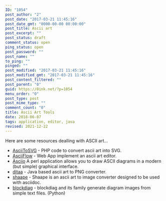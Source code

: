```yaml
---
ID: "1054"
post_author: "2"
post_date: "2017-03-21 11:45:16"
post_date_gmt: "0000-00-00 00:00:00"
post_title: Ascii art
post_excerpt: ""
post_status: draft
comment_status: open
ping_status: open
post_password: ""
post_name: ""
to_ping: ""
pinged: ""
post_modified: "2017-03-21 11:45:16"
post_modified_gmt: "2017-03-21 11:45:16"
post_content_filtered: ""
post_parent: "0"
guid: https://0ink.net/?p=1054
menu_order: "0"
post_type: post
post_mime_type: ""
comment_count: "0"
title: Ascii Art Tools
date: 2018-06-07
tags: application, editor, java
revised: 2021-12-22
---
```


Here are some resources dealling with ASCII art...

- [AsciiToSVG](https://github.com/dhobsd/asciitosvg) - PHP code
  to convert ascii art into SVG.
- [AsciiFlow](http://asciiflow.com/) - Web App implement an ascii art
  editor.
- [Asciio](http://search.cpan.org/dist/App-Asciio/lib/App/Asciio.pm)
  A perl application allows you to draw ASCII diagrams in a modern
  (but simple) graphical interface.
- [ditaa](http://ditaa.sourceforge.net/) - Java based ascii art to PNG
  converter.
- [shaape](https://github.com/christiangoltz/shaape) - Shaape is an
  ascii art to image converter designed to be used with asciidoc.
- [blockdiag](http://blockdiag.com/en/index.html) - blockdiag and its
  family generate diagram images from simple text files. (Python)

